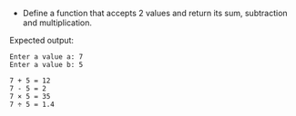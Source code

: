 * Define a function that accepts 2 values and return its sum, subtraction and multiplication.

Expected output:

```
Enter a value a: 7
Enter a value b: 5

7 + 5 = 12
7 - 5 = 2
7 × 5 = 35
7 ÷ 5 = 1.4
```
